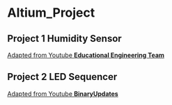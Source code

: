# Altium_Project
## Project 1 Humidity Sensor 
[Adapted from Youtube **Educational Engineering Team**](https://www.youtube.com/watch?v=sxFfsjY5kww&list=PLrTvrjt414J-POT2luwl8J0aEwtj1gzPN&index=1)

## Project 2 LED Sequencer
[Adapted from Youtube **BinaryUpdates**](https://www.youtube.com/watch?v=KQ5_7gQ1bIM&list=PLrTvrjt414J-POT2luwl8J0aEwtj1gzPN&index=5)
